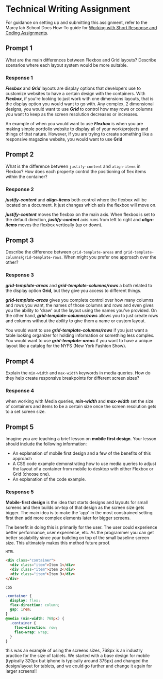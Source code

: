 # Technical Writing Assignment

For guidance on setting up and submitting this assignment, refer to the Marcy lab School Docs How-To guide for [Working with Short Response and Coding Assignments](https://marcylabschool.gitbook.io/marcy-lab-school-docs/fullstack-curriculum/how-tos/working-with-assignments#how-to-work-on-assignments).

## Prompt 1

What are the main differences between Flexbox and Grid layouts? Describe scenarios where each layout system would be more suitable.

### Response 1

**_Flexbox_** and **_Grid_** layouts are display options that developers use to customize websites to have a certain design with the containers. With **_Flexbox_**, if you're looking to just work with one dimensions layouts, that is the display option you would want to go with. Any complex, 2 dimensional designs, you would want to use **_Grid_** to control how may rows or columns you want to keep as the screen resolution decreases or increases.

An example of when you would want to use **_Flexbox_** is when you are making simple portfolio website to display all of your work/projects and things of that nature. However, If you are trying to create something like a responsive magazine website, you would want to use **Grid**

## Prompt 2

What is the difference between `justify-content` and `align-items` in Flexbox? How does each property control the positioning of flex items within the container?

### Response 2

**_justify-content_** and **_align-items_** both control where the flexbox will be located on a document. It just changes which axis the flexbox will move on.

**_justify-content_** moves the flexbox on the main axis. When flexbox is set to the default direction, **_justify-content_** axis runs from left to right and **_align-items_** moves the flexbox vertically (up or down).

## Prompt 3

Describe the difference between `grid-template-areas` and `grid-template-columns`/`grid-template-rows`. When might you prefer one approach over the other?

### Response 3

**_grid-template-areas_** and **_grid-template-columns/rows_** a both related to the display option **Grid**, but they give you access to different things.

**_grid-template-areas_** gives you complete control over how many columns and rows you want, the names of those columns and rows and even gives you the ability to 'draw' out the layout using the names you've provided. On the other hand, **_grid-template-columns/rows_** allows you to just create rows and columns without the ability to give them a name or custom layout.

You would want to use **_grid-template-columns/rows_** if you just want a table looking organizer for holding information or something less complex. You would want to use **_grid-template-areas_** if you want to have a unique layout like a catalog for the NYFS (New York Fashion Show).

## Prompt 4

Explain the `min-width` and `max-width` keywords in media queries. How do they help create responsive breakpoints for different screen sizes?

### Response 4

when working with Media queries, **_min-width_** and **_max-width_** set the size of containers and items to be a certain size once the screen resolution gets to a set screen size.

## Prompt 5

Imagine you are teaching a brief lesson on **mobile first design**. Your lesson should include the following information:

- An explanation of mobile first design and a few of the benefits of this approach
- A CSS code example demonstrating how to use media queries to adjust the layout of a container from mobile to desktop with either Flexbox or Grid (choose one).
- An explanation of the code example.

### Response 5

**Mobile-first design** is the idea that starts designs and layouts for small screens and then builds on-top of that design as the screen size gets bigger. The main idea is to make the 'app' in the most constrained setting first then add more complex elements later for bigger screens.

The benefit in doing this is primarily for the user. The user could experience better performance, user experience, etc. As the programmer you can get better scalability since your building on top of the small baseline screen size. This ultimately makes this method future proof.

`HTML`

```html
<div class="container">
  <div class="item">Item 1</div>
  <div class="item">Item 2</div>
  <div class="item">Item 3</div>
</div>
```

`CSS`

```css
.container {
  display: flex;
  flex-direction: column;
  gap: 1rem;
}
@media (min-width: 768px) {
  .container {
    flex-direction: row;
    flex-wrap: wrap;
  }
}
```

this was an example of using the screens sizes, 768px is an industry practice for the size of tablets. We started with a base design for mobile (typically 320px but iphone is typically around 375px) and changed the design/layout for tablets, and we could go further and change it again for larger screens!!
